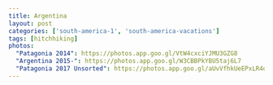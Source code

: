 ```yaml
---
title: Argentina
layout: post
categories: ['south-america-1', 'south-america-vacations']
tags: [hitchhiking]
photos:
  "Patagonia 2014": https://photos.app.goo.gl/VtW4cxciYJMU3GZG8
  "Argentina 2015-": https://photos.app.goo.gl/W3CBBPkYBU5taj6L7
  "Patagonia 2017 Unsorted": https://photos.app.goo.gl/aUvVfhkUeEPxLR4o9
---
```

